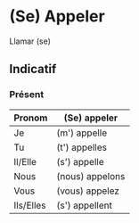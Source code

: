 # (Se) Appeler

Llamar (se)
## Indicatif

### Présent
|Pronom|(Se) appeler|
|-|-|
|Je|(m') appelle|
|Tu|(t') appelles|
|Il/Elle|(s') appelle|
|Nous|(nous) appelons|
|Vous|(vous) appelez|
|Ils/Elles|(s') appellent|
